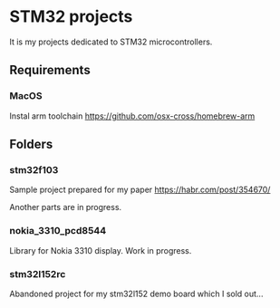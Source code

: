 # STM32 projects

It is my projects dedicated to STM32 microcontrollers.

## Requirements

### MacOS

Instal arm toolchain
https://github.com/osx-cross/homebrew-arm

## Folders

### stm32f103

Sample project prepared for my paper
https://habr.com/post/354670/

Another parts are in progress.

### nokia_3310_pcd8544

Library for Nokia 3310 display. Work in progress.

### stm32l152rc

Abandoned project for my stm32l152 demo board which I sold out...
